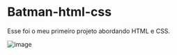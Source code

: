 # Batman-html-css

Esse foi o meu primeiro projeto abordando HTML e CSS.

![image](https://user-images.githubusercontent.com/121526431/223421272-7c364dbb-ed18-4ac9-a1a8-dc83fbdb6aa5.png)
